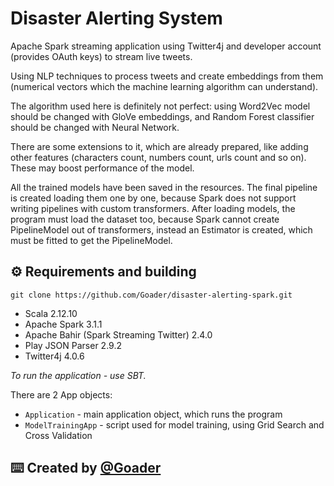 # Disaster Alerting System
 Apache Spark streaming application using Twitter4j and developer account (provides OAuth keys) to stream live tweets.
 
 Using NLP techniques to process tweets and create embeddings from them (numerical vectors which the machine learning algorithm can understand).
 
 The algorithm used here is definitely not perfect: using Word2Vec model should be changed with GloVe embeddings, and Random Forest classifier should be changed with Neural Network.
 
 There are some extensions to it, which are already prepared, like adding other features (characters count, numbers count, urls count and so on). These may boost performance of the model.
 
 All the trained models have been saved in the resources. The final pipeline is created loading them one by one, because Spark does not support writing pipelines with custom transformers. After loading models, the program must load the dataset too, because Spark cannot create PipelineModel out of transformers, instead an Estimator is created, which must be fitted to get the PipelineModel.
 
 ## :gear: Requirements and building
 
 ```git
 git clone https://github.com/Goader/disaster-alerting-spark.git
 ```
 
 * Scala 2.12.10
 * Apache Spark 3.1.1
 * Apache Bahir (Spark Streaming Twitter) 2.4.0
 * Play JSON Parser 2.9.2
 * Twitter4j 4.0.6
 
 _To run the application - use SBT._
 
 There are 2 App objects:
   * `Application` - main application object, which runs the program
   * `ModelTrainingApp` - script used for model training, using Grid Search and Cross Validation
 
 ## :keyboard: Created by [@Goader](https://github.com/Goader)
